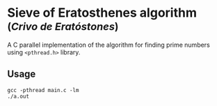 # Sieve of Eratosthenes algorithm <small>(_Crivo de Eratóstones_)</small>

A C parallel implementation of the algorithm for finding prime numbers using `<pthread.h>` library.

## Usage 

```
gcc -pthread main.c -lm
./a.out
```
